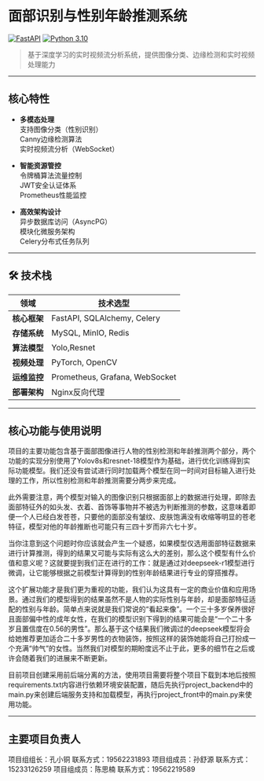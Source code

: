 # 面部识别与性别年龄推测系统

[![FastAPI](https://img.shields.io/badge/FastAPI-0.68.2-009688?logo=fastapi)](https://fastapi.tiangolo.com/)
[![Python 3.10](https://img.shields.io/badge/Python-3.10+-3776AB?logo=python)](https://www.python.org/)

> 基于深度学习的实时视频流分析系统，提供图像分类、边缘检测和实时视频处理能力

---

##  核心特性

- ​**​多模态处理​**​  
   支持图像分类（性别识别）  
   Canny边缘检测算法  
   实时视频流分析（WebSocket）

- ​**​智能资源管控​**​  
   令牌桶算法流量控制  
   JWT安全认证体系  
   Prometheus性能监控

- ​**​高效架构设计​**​  
   异步数据库访问（AsyncPG）  
   模块化微服务架构  
   Celery分布式任务队列

---

## 🛠 技术栈

| 领域           | 技术选型                      |
|--------------|---------------------------|
| ​**​核心框架​**​ | FastAPI, SQLAlchemy, Celery |
| ​**​存储系统​**​ | MySQL, MinIO, Redis  |
| ​**​算法模型**​ | Yolo,Resnet  |
| ​**视频处理​**​ | PyTorch, OpenCV      |
| ​**​运维监控​**​ | Prometheus, Grafana, WebSocket |
| ​**​部署架构​**​ | Nginx反向代理   |

---

##  核心功能与使用说明

项目的主要功能包含基于面部图像进行人物的性别检测和年龄推测两个部分，两个功能的实现分别使用了Yolov8s和resnet-18模型作为基础，进行优化训练得到实际功能模型。我们还没有尝试进行同时加载两个模型在同一时间对目标输入进行处理的工作，所以性别检测和年龄推测需要分两步来完成。

此外需要注意，两个模型对输入的图像识别只根据面部上的数据进行处理，即除去面部特征外的如头发、衣着、首饰等事物并不被选为判断推测的参数，这意味着即便一个人已经白发苍苍，只要他的面部没有皱纹、皮肤饱满没有收缩等明显的苍老特征，模型对他的年龄推断也可能只有三四十岁而非六七十岁。

当你注意到这个问题时你应该就会产生一个疑惑，如果模型仅选用面部特征数据来进行计算推测，得到的结果又可能与实际有这么大的差别，那么这个模型有什么价值和意义呢？这就要提到我们正在进行的工作：就是通过对deepseek-r1模型进行微调，让它能够根据之前模型计算得到的性别年龄结果进行专业的穿搭推荐。

这个扩展功能才是我们更为重视的功能，我们认为这具有一定的商业价值和应用场景。通过我们的模型得到的结果虽然不是人物的实际性别与年龄，却是面部特征适配的性别与年龄。简单点来说就是我们常说的“看起来像”。一个三十多岁保养很好且面部偏中性的成年女性，在我们的模型识别下得到的结果可能会是“一个二十多岁且置信度在0.56的男性”。那么基于这个结果我们微调过的deepseek模型将会给她推荐更加适合二十多岁男性的衣物装饰，按照这样的装饰她能将自己打扮成一个充满“帅气”的女性。当然我们对模型的期盼度远不止于此，更多的细节在之后或许会随着我们的进展来不断更新。

目前项目创建采用前后端分离的方法，使用项目需要将整个项目下载到本地后按照requirements.txt内容进行依赖环境安装配置，随后先执行project_backend中的main.py来创建后端服务支持和加载模型，再执行project_front中的main.py来使用功能。

---

##  主要项目负责人
项目组组长：孔小铜           联系方式：19562231893
项目组成员：孙舒源           联系方式：15233126259
项目组成员：陈思楠           联系方式：19562219589
